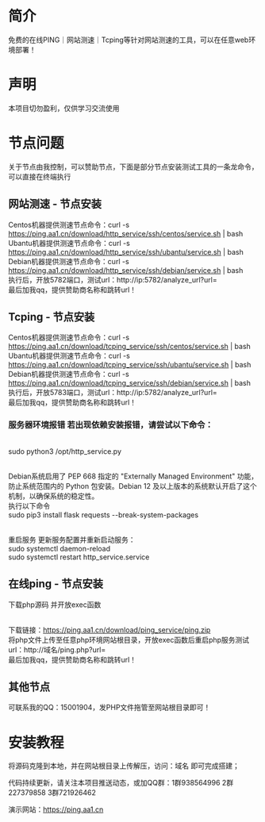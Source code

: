 # 简介
免费的在线PING｜网站测速｜Tcping等针对网站测速的工具，可以在任意web环境部署！
# 声明
本项目切勿盈利，仅供学习交流使用
# 节点问题
关于节点由我控制，可以赞助节点，下面是部分节点安装测试工具的一条龙命令，可以直接在终端执行
## 网站测速 - 节点安装
Centos机器提供测速节点命令：curl -s https://ping.aa1.cn/download/http_service/ssh/centos/service.sh | bash
<br>Ubantu机器提供测速节点命令：curl -s https://ping.aa1.cn/download/http_service/ssh/ubantu/service.sh | bash
<br>Debian机器提供测速节点命令：curl -s https://ping.aa1.cn/download/http_service/ssh/debian/service.sh | bash
<br>执行后，开放5782端口，测试url：http://ip:5782/analyze_url?url=
<br>最后加我qq，提供赞助商名称和跳转url！

## Tcping - 节点安装
Centos机器提供测速节点命令：curl -s https://ping.aa1.cn/download/tcping_service/ssh/centos/service.sh | bash
<br>Ubantu机器提供测速节点命令：curl -s https://ping.aa1.cn/download/tcping_service/ssh/ubantu/service.sh | bash
<br>Debian机器提供测速节点命令：curl -s https://ping.aa1.cn/download/tcping_service/ssh/debian/service.sh | bash
<br>执行后，开放5783端口，测试url：http://ip:5782/analyze_url?url=
<br>最后加我qq，提供赞助商名称和跳转url！

### 服务器环境报错 若出现依赖安装报错，请尝试以下命令：

<br>sudo python3 /opt/http_service.py

<br>Debian系统启用了 PEP 668 指定的 "Externally Managed Environment" 功能，防止系统范围内的 Python 包安装。Debian 12 及以上版本的系统默认开启了这个机制，以确保系统的稳定性。
<br>执行以下命令
<br>sudo pip3 install flask requests --break-system-packages

<br>重启服务 更新服务配置并重新启动服务：
<br>sudo systemctl daemon-reload
<br>sudo systemctl restart http_service.service

## 在线ping - 节点安装
下载php源码 并开放exec函数

<br>下载链接：https://ping.aa1.cn/download/ping_service/ping.zip
<br>将php文件上传至任意php环境网站根目录，开放exec函数后重启php服务测试url：http://域名/ping.php?url=
<br>最后加我qq，提供赞助商名称和跳转url！


## 其他节点
可联系我的QQ：15001904，发PHP文件拖管至网站根目录即可！
# 安装教程
将源码克隆到本地，并在网站根目录上传解压，访问：域名 即可完成搭建；

代码持续更新，请关注本项目推送动态，或加QQ群：1群938564996 2群227379858 3群721926462

演示网站：https://ping.aa1.cn


